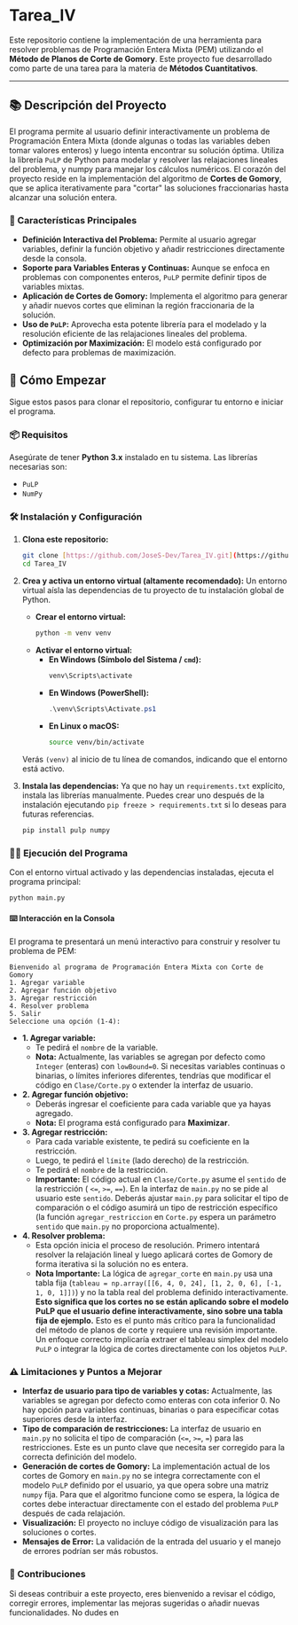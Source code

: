 
# Tarea_IV

Este repositorio contiene la implementación de una herramienta para resolver problemas de Programación Entera Mixta (PEM) utilizando el **Método de Planos de Corte de Gomory**. Este proyecto fue desarrollado como parte de una tarea para la materia de **Métodos Cuantitativos**.

---

## 📚 Descripción del Proyecto

El programa permite al usuario definir interactivamente un problema de Programación Entera Mixta (donde algunas o todas las variables deben tomar valores enteros) y luego intenta encontrar su solución óptima. Utiliza la librería `PuLP` de Python para modelar y resolver las relajaciones lineales del problema, y numpy para manejar los cálculos numéricos. El corazón del proyecto reside en la implementación del algoritmo de **Cortes de Gomory**, que se aplica iterativamente para "cortar" las soluciones fraccionarias hasta alcanzar una solución entera.

### 🎯 Características Principales

* **Definición Interactiva del Problema:** Permite al usuario agregar variables, definir la función objetivo y añadir restricciones directamente desde la consola.
* **Soporte para Variables Enteras y Continuas:** Aunque se enfoca en problemas con componentes enteros, `PuLP` permite definir tipos de variables mixtas.
* **Aplicación de Cortes de Gomory:** Implementa el algoritmo para generar y añadir nuevos cortes que eliminan la región fraccionaria de la solución.
* **Uso de `PuLP`:** Aprovecha esta potente librería para el modelado y la resolución eficiente de las relajaciones lineales del problema.
* **Optimización por Maximización:** El modelo está configurado por defecto para problemas de maximización.

## 🚀 Cómo Empezar

Sigue estos pasos para clonar el repositorio, configurar tu entorno e iniciar el programa.

### 📦 Requisitos

Asegúrate de tener **Python 3.x** instalado en tu sistema. Las librerías necesarias son:
* `PuLP`
* `NumPy`

### 🛠️ Instalación y Configuración

1.  **Clona este repositorio:**
    ```bash
    git clone [https://github.com/JoseS-Dev/Tarea_IV.git](https://github.com/JoseS-Dev/Tarea_IV.git)
    cd Tarea_IV
    ```

2.  **Crea y activa un entorno virtual (altamente recomendado):**
    Un entorno virtual aísla las dependencias de tu proyecto de tu instalación global de Python.

    * **Crear el entorno virtual:**
        ```bash
        python -m venv venv
        ```
    * **Activar el entorno virtual:**
        * **En Windows (Símbolo del Sistema / `cmd`):**
            ```bash
            venv\Scripts\activate
            ```
        * **En Windows (PowerShell):**
            ```powershell
            .\venv\Scripts\Activate.ps1
            ```
        * **En Linux o macOS:**
            ```bash
            source venv/bin/activate
            ```
    Verás `(venv)` al inicio de tu línea de comandos, indicando que el entorno está activo.

3.  **Instala las dependencias:**
    Ya que no hay un `requirements.txt` explícito, instala las librerías manualmente. Puedes crear uno después de la instalación ejecutando `pip freeze > requirements.txt` si lo deseas para futuras referencias.
    ```bash
    pip install pulp numpy
    ```

### 🏃‍♂️ Ejecución del Programa

Con el entorno virtual activado y las dependencias instaladas, ejecuta el programa principal:

```bash
python main.py
````

#### ⌨️ Interacción en la Consola

El programa te presentará un menú interactivo para construir y resolver tu problema de PEM:

```
Bienvenido al programa de Programación Entera Mixta con Corte de Gomory
1. Agregar variable
2. Agregar función objetivo
3. Agregar restricción
4. Resolver problema
5. Salir
Seleccione una opción (1-4):
```

  * **1. Agregar variable:**
      * Te pedirá el `nombre` de la variable.
      * **Nota:** Actualmente, las variables se agregan por defecto como `Integer` (enteras) con `lowBound=0`. Si necesitas variables continuas o binarias, o límites inferiores diferentes, tendrías que modificar el código en `Clase/Corte.py` o extender la interfaz de usuario.
  * **2. Agregar función objetivo:**
      * Deberás ingresar el coeficiente para cada variable que ya hayas agregado.
      * **Nota:** El programa está configurado para **Maximizar**.
  * **3. Agregar restricción:**
      * Para cada variable existente, te pedirá su coeficiente en la restricción.
      * Luego, te pedirá el `límite` (lado derecho) de la restricción.
      * Te pedirá el `nombre` de la restricción.
      * **Importante:** El código actual en `Clase/Corte.py` asume el `sentido` de la restricción ( `<=`, `>=`, `==`). En la interfaz de `main.py` no se pide al usuario este `sentido`. Deberás ajustar `main.py` para solicitar el tipo de comparación o el código asumirá un tipo de restricción específico (la función `agregar_restriccion` en `Corte.py` espera un parámetro `sentido` que `main.py` no proporciona actualmente).
  * **4. Resolver problema:**
      * Esta opción inicia el proceso de resolución. Primero intentará resolver la relajación lineal y luego aplicará cortes de Gomory de forma iterativa si la solución no es entera.
      * **Nota Importante:** La lógica de `agregar_corte` en `main.py` usa una tabla fija (`tableau = np.array([[6, 4, 0, 24], [1, 2, 0, 6], [-1, 1, 0, 1]])`) y no la tabla real del problema definido interactivamente. **Esto significa que los cortes no se están aplicando sobre el modelo PuLP que el usuario define interactivamente, sino sobre una tabla fija de ejemplo.** Esto es el punto más crítico para la funcionalidad del método de planos de corte y requiere una revisión importante. Un enfoque correcto implicaría extraer el tableau simplex del modelo `PuLP` o integrar la lógica de cortes directamente con los objetos `PuLP`.

### ⚠️ Limitaciones y Puntos a Mejorar

  * **Interfaz de usuario para tipo de variables y cotas:** Actualmente, las variables se agregan por defecto como enteras con cota inferior 0. No hay opción para variables continuas, binarias o para especificar cotas superiores desde la interfaz.
  * **Tipo de comparación de restricciones:** La interfaz de usuario en `main.py` no solicita el tipo de comparación (`<=`, `>=`, `=`) para las restricciones. Este es un punto clave que necesita ser corregido para la correcta definición del modelo.
  * **Generación de cortes de Gomory:** La implementación actual de los cortes de Gomory en `main.py` no se integra correctamente con el modelo `PuLP` definido por el usuario, ya que opera sobre una matriz `numpy` fija. Para que el algoritmo funcione como se espera, la lógica de cortes debe interactuar directamente con el estado del problema `PuLP` después de cada relajación.
  * **Visualización:** El proyecto no incluye código de visualización para las soluciones o cortes.
  * **Mensajes de Error:** La validación de la entrada del usuario y el manejo de errores podrían ser más robustos.

### 🤝 Contribuciones

Si deseas contribuir a este proyecto, eres bienvenido a revisar el código, corregir errores, implementar las mejoras sugeridas o añadir nuevas funcionalidades. No dudes en
